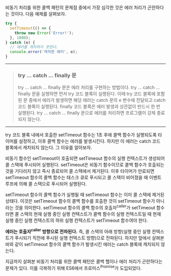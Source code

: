 비동기 처리를 위한 콜백 패턴의 문제점 중에서 가장 심각한 것은 에러 처리가 곤란하다는 것이다. 다음 예제를 살펴보자.
```javascript
try {  
  setTimeout(() => {  
    throw new Error('Error!');  
  }, 1000);  
} catch (e) {  
  // 에러를 캐치하지 못한다.  
  console.error('캐치한 에러', e);  
}
```

--- 

> ### try ... catch ... finally 문
> try ... catch ... finally 문은 에러 처리를 구현하는 방법이다. try ... catch ... finally 문을 실행하면 먼저 try 코드 블록이 실행된다. 이때 try 코드 블록에 포함된 문 중에서 에러가 발생하면 해당 에러는 catch 문의 e 변수에 전달되고 catch 코드 블록이 실행된다. finally 코드 블록은 에러 발생과 상관없이 반드시 한 번 실행된다. try ... catch ... finally 문으로 에러를 처리하면 프로그램이 강제 종료 되지 않는다.

---

try 코드 블록 내에서 호출한 setTimeout 함수는 1초 후에 콜백 함수가 실행되도록 타이머를 설정하고, 이후 콜백 함수는 에러를 발생시킨다. 하지만 이 에러는 catch 코드 블록에서 캐치되지 않는다. 그 이유를 알아보자.

비동기 함수인 setTimeout이 호출되면 setTimeout 함수의 실행 컨텍스트가 생성되어 콜 스택에 푸시되어 실행된다. setTimeout은 비동기 함수이므로 콜백 함수가 호출되는 것을 기다리지 않고 즉시 종료되어 콜 스택에서 제거된다. 이후 타이머가 만료되면 setTimeout 함수의 콜백 함수는 태스크 큐로 푸시되고 콜 스택이 비어졌을 때 이벤트 루프에 의해 콜 스택으로 푸시되어 실행된다. 

setTimeout 함수의 콜백 함수가 실행될 때 setTimeout 함수는 이미 콜 스택에 제거된 상태다. 이것은 setTimeout 함수의 콜백 함수를 호출한 것이 setTimeout 함수가 아니라는 것을 의미한다. setTimeout 함수의 콜백 함수의 호출자<sup>caller</sup>가 setTimeout 함수라면 콜 스택의 현재 실행 중인 실행 컨텍스트가 콜백 함수의 실행 컨텍스트일 때 현재 실행 중인 실행 컨텍스트의 하위 실행 컨텍스트가 setTimeout 함수여야 한다.

**에러는 호출자<sup>caller</sup> 방향으로 전파된다.** 즉, 콜 스택의 아래 방향(실행 중인 실행 컨텍스트가 푸시되기 직전에 푸시된 실행 컨텍스트 방향)으로 전파된다. 하지만 앞에서 살펴본 바와 같이 setTimeout 함수의 콜백 함수가 발생시킨 에러는 catch 블록에 캐치되지 않는다.

지금까지 살펴본 비동기 처리를 위한 콜백 패턴은 콜백 헬이나 에러 처리가 곤란하다는 문제가 있다. 이를 극복하기 위해 ES6에서 프로미스<sup>Promise</sup>가 도입되었다.
